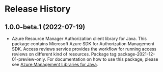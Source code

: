 # Release History

## 1.0.0-beta.1 (2022-07-19)

- Azure Resource Manager Authorization client library for Java. This package contains Microsoft Azure SDK for Authorization Management SDK. Access reviews service provides the workflow for running access reviews on different kind of resources. Package tag package-2021-12-01-preview-only. For documentation on how to use this package, please see [Azure Management Libraries for Java](https://aka.ms/azsdk/java/mgmt).
